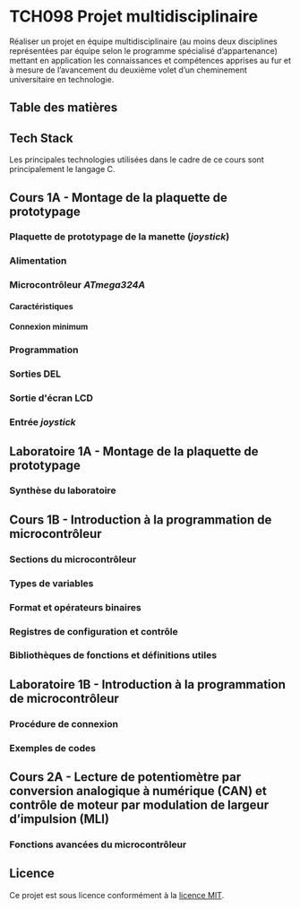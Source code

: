 # TCH098 Projet multidisciplinaire
Réaliser un projet en équipe multidisciplinaire (au moins deux disciplines représentées par équipe selon le programme spécialisé d’appartenance) mettant en application les connaissances et compétences apprises au fur et à mesure de l’avancement du deuxième volet d’un cheminement universitaire en technologie.

## Table des matières

## Tech Stack
Les principales technologies utilisées dans le cadre de ce cours sont principalement le langage C.

## Cours 1A - Montage de la plaquette de prototypage
### Plaquette de prototypage de la manette (_joystick_)

### Alimentation

### Microcontrôleur _ATmega324A_
#### Caractéristiques
#### Connexion minimum

### Programmation

### Sorties DEL

### Sortie d'écran LCD

### Entrée _joystick_

## Laboratoire 1A - Montage de la plaquette de prototypage
### Synthèse du laboratoire

## Cours 1B - Introduction à la programmation de microcontrôleur

### Sections du microcontrôleur


### Types de variables 

### Format et opérateurs binaires

### Registres de configuration et contrôle

### Bibliothèques de fonctions et définitions utiles

## Laboratoire 1B - Introduction à la programmation de microcontrôleur

### Procédure de connexion

### Exemples de codes

## Cours 2A - Lecture de potentiomètre par conversion analogique à numérique (CAN) et contrôle de moteur par modulation de largeur d’impulsion (MLI)

### Fonctions avancées du microcontrôleur

## Licence
Ce projet est sous licence conformément à la [licence MIT](LICENSE).

